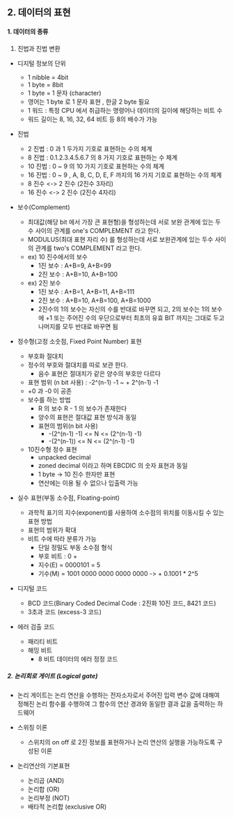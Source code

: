 ## 2. 데이터의 표현
#### 1. 데이터의 종류
1. 진법과 진법 변환
* 디지털 정보의 단위
    * 1 nibble = 4bit
    * 1 byte = 8bit
    * 1 byte = 1 문자 (character)
    * 영어는 1 byte 로 1 문자 표현 , 한글 2 byte 필요
    * 1 워드 : 특정 CPU 에서 취급하는 명령어나 데이터의 길이에 해당하는 비트 수
    * 워드 길이는 8, 16, 32, 64 비트 등 8의 배수가 가능
    
* 진법
    * 2 진법 : 0 과 1 두가지 기호로 표현하는 수의 체계
    * 8 진법 : 0.1.2.3.4.5.6.7 의 8 가지 기호로 표현하는 수 체계
    * 10 진법 : 0 ~ 9 의 10 가지 기호로 표현하는 수의 체계
    * 16 진법 : 0 ~ 9 , A, B, C, D, E, F 까지의 16 가지 기호로 표현하는 수의 체계
    * 8 진수 <-> 2 진수 (2진수 3자리)
    * 16 진수 <-> 2 진수 (2진수 4자리)
    
* 보수(Complement)
    * 최대값(해당 bit 에서 가장 큰 표현형)을 형성하는데 서로 보완 관계에 있는 두수 사이의 관계를 one's COMPLEMENT 라고 한다.
    * MODULUS(최대 표현 자리 수) 를 형성하는데 서로 보완관계에 있는 두수 사이의 관계를 two's COMPLEMENT 라고 한다.
    * ex) 10 진수에서의 보수
        * 1진 보수 : A+B=9, A+B=99
        * 2진 보수 : A+B=10, A+B=100
    * ex) 2진 보수
        * 1진 보수 : A+B=1, A+B=11, A+B=111
        * 2진 보수 : A+B=10, A+B=100, A+B=1000
        * 2진수의 1의 보수는 자신의 수를 반대로 바꾸면 되고, 2의 보수는 1의 보수에 +1 또는 주어진 수의 우단으로부터 최초의 유효 BIT 까지는 그대로 두고 나머지를 모두 반대로 바꾸면 됨
    
* 정수형(고정 소숫점, Fixed Point Number) 표현
    * 부호화 절대치
    * 정수의 부호와 절대치를 따로 보관 한다.
        * 음수 표현은 절대치가 같은 양수의 부호만 다르다
    * 표현 범위 (n bit 사용) : -2^(n-1) -1 ~ + 2^(n-1) -1
    * +0 과 -0 이 공존
    * 보수를 하는 방법
        * R 의 보수 R - 1 의 보수가 존재한다
        * 양수의 표현은 절대값 표현 방식과 동일
        * 표현의 범위(n bit 사용)
            * -(2^(n-1) -1) <= N <= (2^(n-1) -1)
            * -(2^(n-1)) <= N <= (2^(n-1) -1)
    * 10진수형 정수 표현
        * unpacked decimal
        * zoned decimal 이라고 하며 EBCDIC 의 숫자 표현과 동일
        * 1 byte -> 10 진수 한자만 표현
        * 연산에는 이용 될 수 없으나 입출력 가능
    
* 실수 표현(부동 소수점, Floating-point)
    * 과학적 표기의 지수(exponent)를 사용하여 소수점의 위치를 이동시킬 수 있는 표현 방법
    * 표현의 범위가 확대
    * 비트 수에 따라 분류가 가능
        * 단일 정밀도 부동 소수점 형식
        * 부호 비트 : 0 +
        * 지수(E) = 0000101 = 5
        * 기수(M) = 1001 0000 0000 0000 0000 ->  + 0.1001 * 2^5
    
* 디지털 코드
    * BCD 코드(Binary Coded Decimal Code : 2진화 10진 코드, 8421 코드)
    * 3초과 코드 (excess-3 코드)
    
* 에러 검출 코드
    * 패리티 비트
    * 해밍 비트
        * 8 비트 데이터의 에러 정정 코드
    
##### 2. 논리회로 게이트 (Logical gate)
* 논리 게이트는 논리 연산을 수행하는 전자소자로서 주어진 입력 변수 값에 대해여 정해진 논리 함수를 수행하여 그 함수의 연산 경과와 동일한 결과 값을 출력하는 하드웨어
* 스위칭 이론
    * 스위치의 on off 로 2진 정보를 표현하거나 논리 연산의 실행을 가능하도록 구성된 이론
    
* 논리연산의 기본표현
    * 논리곱 (AND)
    * 논리합 (OR)
    * 논리부정 (NOT)
    * 배타적 논리합 (exclusive OR)
    

